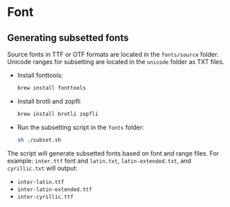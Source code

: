 # Font

## Generating subsetted fonts

Source fonts in TTF or OTF formats are located in the `fonts/source` folder. Unicode ranges for subsetting are located in the `unicode` folder as TXT files.

- Install fonttools:
  ```sh
  brew install fonttools
  ```
- Install brotli and zopfli
  ```sh
  brew install brotli zopfli
  ```
- Run the subsetting script in the `fonts` folder:
  ```sh
  sh ./subset.sh
  ```

The script will generate subsetted fonts based on font and range files. For example: `inter.ttf` font and `latin.txt`, `latin-extended.txt`, and `cyrillic.txt` will output:

- `inter-latin.ttf`
- `inter-latin-extended.ttf`
- `inter-cyrillic.ttf`
